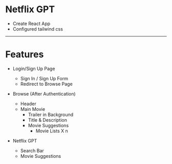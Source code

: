 # Netflix GPT

- Create React App
- Configured tailwind css

--------
# Features
- Login/Sign Up Page
    - Sign In / Sign Up Form
    - Redirect to Browse Page

- Browse (After Authentication)
    - Header
    - Main Movie
        - Trailer in Background
        - Title & Description
        - Movie Suggestions
            - Movie Lists X n

- Netflix GPT
    - Search Bar
    - Movie Suggestions